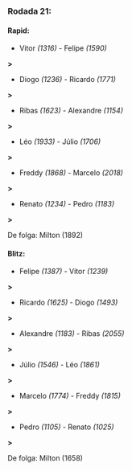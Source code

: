 ### Rodada 21:

#### Rapid:

* Vitor *(1316)*     -     Felipe *(1590)*

 **>** 
* Diogo *(1236)*     -     Ricardo *(1771)*

 **>** 
* Ribas *(1623)*     -     Alexandre *(1154)*

 **>** 
* Léo *(1933)*     -     Júlio *(1706)*

 **>** 
* Freddy *(1868)*     -     Marcelo *(2018)*

 **>** 
* Renato *(1234)*     -     Pedro *(1183)*

 **>** 

De folga: Milton (1892)

#### Blitz:

* Felipe *(1387)*     -     Vitor *(1239)*

 **>** 
* Ricardo *(1625)*     -     Diogo *(1493)*

 **>** 
* Alexandre *(1183)*     -     Ribas *(2055)*

 **>** 
* Júlio *(1546)*     -     Léo *(1861)*

 **>** 
* Marcelo *(1774)*     -     Freddy *(1815)*

 **>** 
* Pedro *(1105)*     -     Renato *(1025)*

 **>** 

De folga: Milton (1658)


